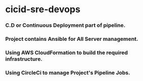 # cicid-sre-devops
### C.D or Continuous Deployment part of pipeline.
### Project contains Ansible for All Server management.
### Using AWS CloudFormation to build the required infrastructure.
### Using CircleCi to manage Project's Pipeline Jobs.   
